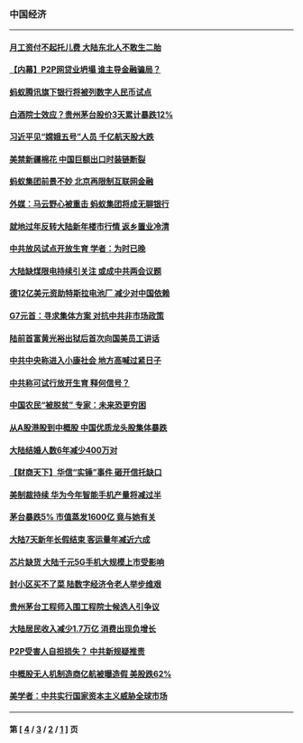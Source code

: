 ### 中国经济
---
#### [月工资付不起托儿费 大陆东北人不敢生二胎](../../pages/ncid283/n12768506.md) 
#### [【内幕】P2P网贷业坍塌 谁主导金融骗局？](../../pages/ncid283/n12766397.md) 
#### [蚂蚁腾讯旗下银行将被列数字人民币试点](../../pages/ncid283/n12768263.md) 
#### [白酒院士效应？贵州茅台股价3天累计暴跌12%](../../pages/ncid283/n12768099.md) 
#### [习近平见“嫦娥五号”人员 千亿航天股大跌](../../pages/ncid283/n12767915.md) 
#### [美禁新疆棉花 中国巨额出口时装链断裂](../../pages/ncid283/n12767933.md) 
#### [蚂蚁集团前景不妙 北京再限制互联网金融](../../pages/ncid283/n12765691.md) 
#### [外媒：马云野心被重击 蚂蚁集团将成无聊银行](../../pages/ncid283/n12764093.md) 
#### [就地过年反转大陆新年楼市行情 返乡置业冷清](../../pages/ncid283/n12763840.md) 
#### [中共放风试点开放生育 学者：为时已晚](../../pages/ncid283/n12763576.md) 
#### [大陆缺煤限电持续引关注 或成中共两会议题](../../pages/ncid283/n12763390.md) 
#### [德12亿美元资助特斯拉电池厂 减少对中国依赖](../../pages/ncid283/n12763089.md) 
#### [G7元首：寻求集体方案 对抗中共非市场政策](../../pages/ncid283/n12763062.md) 
#### [陆前首富黄光裕出狱后首次向国美员工讲话](../../pages/ncid283/n12762226.md) 
#### [中共中央称进入小康社会 地方高喊过紧日子](../../pages/ncid283/n12762190.md) 
#### [中共称可试行放开生育 释何信号？](../../pages/ncid283/n12761558.md) 
#### [中国农民“被脱贫” 专家：未来恐更穷困](../../pages/ncid283/n12761935.md) 
#### [从A股港股到中概股 中国优质龙头股集体暴跌](../../pages/ncid283/n12761147.md) 
#### [大陆结婚人数6年减少400万对](../../pages/ncid283/n12761201.md) 
#### [【财商天下】华信“实锤”事件 砸开信托缺口](../../pages/ncid283/n12760362.md) 
#### [美制裁持续 华为今年智能手机产量将减过半](../../pages/ncid283/n12760602.md) 
#### [茅台暴跌5% 市值蒸发1600亿 竟与她有关](../../pages/ncid283/n12760836.md) 
#### [大陆7天新年长假结束 客运量年减近六成](../../pages/ncid283/n12760367.md) 
#### [芯片缺货 大陆千元5G手机大规模上市受影响](../../pages/ncid283/n12759762.md) 
#### [封小区买不了菜 陆数字经济令老人举步维艰](../../pages/ncid283/n12759514.md) 
#### [贵州茅台工程师入围工程院士候选人引争议](../../pages/ncid283/n12759556.md) 
#### [大陆居民收入减少1.7万亿 消费出现负增长](../../pages/ncid283/n12758676.md) 
#### [P2P受害人自担损失？ 中共新规疑推责](../../pages/ncid283/n12758455.md) 
#### [中概股无人机制造商亿航被曝造假 美股跌62%](../../pages/ncid283/n12758119.md) 
#### [美学者：中共实行国家资本主义威胁全球市场](../../pages/ncid283/n12757529.md) 

---
#### 第 [ [4](./4.md) / [3](./3.md) / [2](./2.md) / [1](./1.md) ] 页
